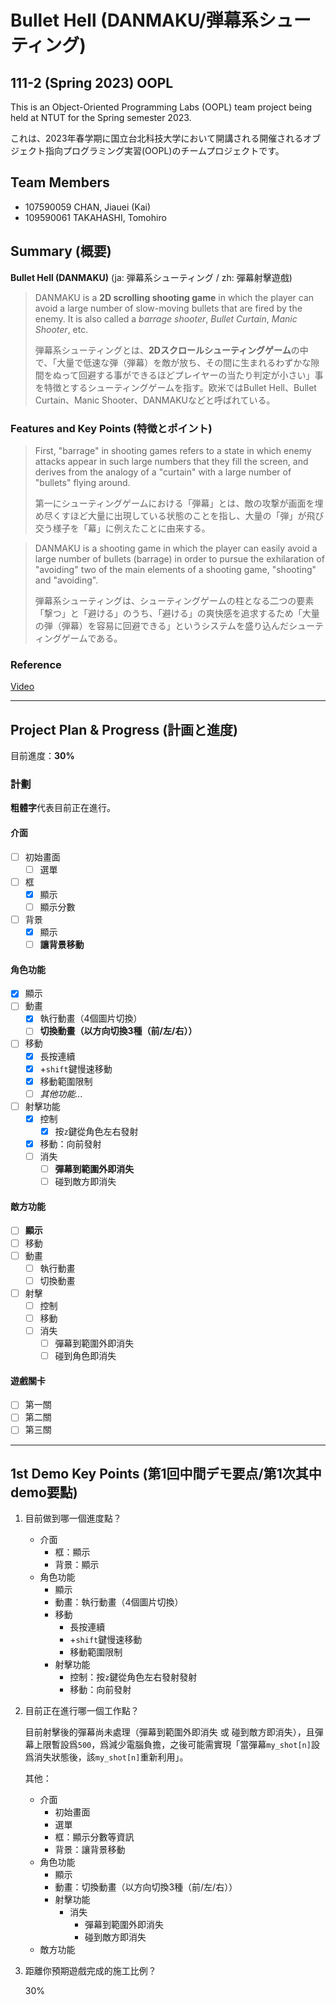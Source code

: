 # Bullet Hell (DANMAKU/弾幕系シューティング)

## 111-2 (Spring 2023) OOPL

This is an Object-Oriented Programming Labs (OOPL) team project being held at NTUT for the Spring semester 2023.

これは、2023年春学期に国立台北科技大学において開講される開催されるオブジェクト指向プログラミング実習(OOPL)のチームプロジェクトです。

## Team Members

- 107590059 CHAN, Jiauei (Kai)
- 109590061 TAKAHASHI, Tomohiro

## Summary (概要)

**Bullet Hell (DANMAKU)** (ja: 弾幕系シューティング / zh: 彈幕射擊遊戲)

> DANMAKU is a **2D scrolling shooting game** in which the player can avoid a large number of slow-moving bullets that are fired by the enemy. It is also called a *barrage shooter*, *Bullet Curtain*, *Manic Shooter*, etc.
>
> 弾幕系シューティングとは、**2Dスクロールシューティングゲーム**の中で、「大量で低速な弾（弾幕）を敵が放ち、その間に生まれるわずかな隙間をぬって回避する事ができるほどプレイヤーの当たり判定が小さい」事を特徴とするシューティングゲームを指す。欧米ではBullet Hell、Bullet Curtain、Manic Shooter、DANMAKUなどと呼ばれている。

### Features and Key Points (特徴とポイント)

> First, "barrage" in shooting games refers to a state in which enemy attacks appear in such large numbers that they fill the screen, and derives from the analogy of a "curtain" with a large number of "bullets" flying around.
> 
> 第一にシューティングゲームにおける「弾幕」とは、敵の攻撃が画面を埋め尽くすほど大量に出現している状態のことを指し、大量の「弾」が飛び交う様子を「幕」に例えたことに由来する。

> DANMAKU is a shooting game in which the player can easily avoid a large number of bullets (barrage) in order to pursue the exhilaration of "avoiding" two of the main elements of a shooting game, "shooting" and "avoiding".
> 
> 弾幕系シューティングは、シューティングゲームの柱となる二つの要素「撃つ」と「避ける」のうち、「避ける」の爽快感を追求するため「大量の弾（弾幕）を容易に回避できる」というシステムを盛り込んだシューティングゲームである。

### Reference

[Video](https://youtube.com/watch?v=cPHxL1JaFv0&feature=share)

---

## Project Plan & Progress (計画と進度)

目前進度：**30%**

### 計劃

**粗體字**代表目前正在進行。

#### 介面

- [ ] 初始畫面
  - [ ] 選單
- [ ] 框
  - [X] 顯示
  - [ ] 顯示分數
- [ ] 背景
  - [X] 顯示
  - [ ] **讓背景移動**

#### 角色功能

- [X] 顯示
- [ ] 動畫
  - [X] 執行動畫（4個圖片切換）
  - [ ] **切換動畫（以方向切換3種（前/左/右））**
- [ ] 移動
  - [X] 長按連續
  - [X] +`shift`鍵慢速移動
  - [X] 移動範圍限制
  - [ ] *其他功能...*
- [ ] 射擊功能
  - [X] 控制
    - [X] 按`z`鍵從角色左右發射
  - [X] 移動：向前發射
  - [ ] 消失
    - [ ] **彈幕到範圍外即消失**
    - [ ] 碰到敵方即消失

#### 敵方功能

- [ ] **顯示**
- [ ] 移動
- [ ] 動畫
  - [ ] 執行動畫
  - [ ] 切換動畫
- [ ] 射擊
  - [ ] 控制
  - [ ] 移動
  - [ ] 消失
    - [ ] 彈幕到範圍外即消失
    - [ ] 碰到角色即消失

#### 遊戲關卡

- [ ] 第一關
- [ ] 第二關
- [ ] 第三關

---

## 1st Demo Key Points (第1回中間デモ要点/第1次其中demo要點)

1. 目前做到哪一個進度點？
   - 介面
     - 框：顯示
     - 背景：顯示
   - 角色功能
     - 顯示
     - 動畫：執行動畫（4個圖片切換）
     - 移動
       - 長按連續
       - +`shift`鍵慢速移動
       - 移動範圍限制
     - 射擊功能
       - 控制：按`z`鍵從角色左右發射發射
       - 移動：向前發射

2. 目前正在進行哪一個工作點？
   
   目前射擊後的彈幕尚未處理（彈幕到範圍外即消失 或 碰到敵方即消失），且彈幕上限暫設爲`500`，爲減少電腦負擔，之後可能需實現「當彈幕`my_shot[n]`設爲消失狀態後，該`my_shot[n]`重新利用」。
   
    其他：

   - 介面
     - 初始畫面
     - 選單
     - 框：顯示分數等資訊
     - 背景：讓背景移動
   - 角色功能
     - 顯示
     - 動畫：切換動畫（以方向切換3種（前/左/右））
     - 射擊功能
       - 消失
         - 彈幕到範圍外即消失
         - 碰到敵方即消失
   - 敵方功能

3. 距離你預期遊戲完成的施工比例？

    30%

